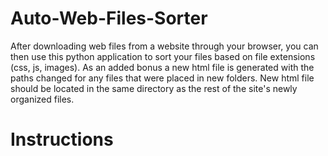 # Auto-Web-Files-Sorter
After downloading web files from a website through your browser, you can then use this python application to sort your files based on file extensions (css, js, images). As an added bonus a new html file is generated with the paths changed for any files that were placed in new folders. New html file should be located in the same directory as the rest of the site's newly organized files. 

<h1>Instructions</h1>
